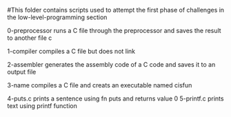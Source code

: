 #This folder contains scripts used to attempt the first phase of challenges in the low-level-programming section

0-preprocessor runs a C file through the preprocessor and saves the result to another file c

1-compiler compiles a C file but does not link

2-assembler generates the assembly code of a C code and saves it to an output file

3-name compiles a C file and creats an executable named cisfun

4-puts.c prints a sentence using fn puts and returns value 0
5-printf.c prints text using printf function
